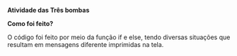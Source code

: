 __**Atividade das Três bombas**__

**Como foi feito?**

O código foi feito por meio da função if e else, tendo diversas situações que resultam em mensagens diferente imprimidas na tela.
